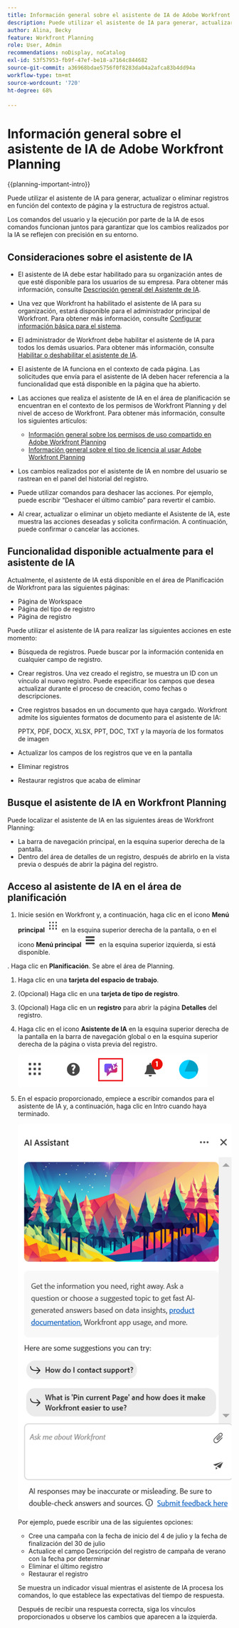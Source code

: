 ```yaml
---
title: Información general sobre el asistente de IA de Adobe Workfront Planning
description: Puede utilizar el asistente de IA para generar, actualizar o eliminar registros en función del contexto de página y la estructura de registros actual. Los comandos del usuario y la ejecución por parte de la IA de esos comandos funcionan juntos para garantizar que los cambios realizados por la IA se reflejen con precisión en su entorno.
author: Alina, Becky
feature: Workfront Planning
role: User, Admin
recommendations: noDisplay, noCatalog
exl-id: 53f57953-fb9f-47ef-be18-a7164c844682
source-git-commit: a36968bdae5756f0f8283da04a2afca83b4dd94a
workflow-type: tm+mt
source-wordcount: '720'
ht-degree: 68%

---
```



# Información general sobre el asistente de IA de Adobe Workfront Planning

<!--<span class="preview">The highlighted information on this page refers to functionality not yet generally available. It is available only in the Preview environment for all customers. After the monthly releases to Production, the same features are also available in the Production environment for customers who enabled fast releases. </span>   

<span class="preview">For information about fast releases, see [Enable or disable fast releases for your organization](/help/quicksilver/administration-and-setup/set-up-workfront/configure-system-defaults/enable-fast-release-process.md). </span> -->


{{planning-important-intro}}

Puede utilizar el asistente de IA para generar, actualizar o eliminar registros en función del contexto de página y la estructura de registros actual. 

Los comandos del usuario y la ejecución por parte de la IA de esos comandos funcionan juntos para garantizar que los cambios realizados por la IA se reflejen con precisión en su entorno.

## Consideraciones sobre el asistente de IA

* El asistente de IA debe estar habilitado para su organización antes de que esté disponible para los usuarios de su empresa. Para obtener más información, consulte [Descripción general del Asistente de IA](/help/quicksilver/workfront-basics/ai-assistant/ai-assistant-overview.md).
* Una vez que Workfront ha habilitado el asistente de IA para su organización, estará disponible para el administrador principal de Workfront. Para obtener más información, consulte [Configurar información básica para el sistema](/help/quicksilver/administration-and-setup/get-started-wf-administration/configure-basic-info.md).

* El administrador de Workfront debe habilitar el asistente de IA para todos los demás usuarios. Para obtener más información, consulte [Habilitar o deshabilitar el asistente de IA](/help/quicksilver/workfront-basics/ai-assistant/enable-or-disable-assistant.md).

* El asistente de IA funciona en el contexto de cada página. Las solicitudes que envía para el asistente de IA deben hacer referencia a la funcionalidad que está disponible en la página que ha abierto.

* Las acciones que realiza el asistente de IA en el área de planificación se encuentran en el contexto de los permisos de Workfront Planning y del nivel de acceso de Workfront. Para obtener más información, consulte los siguientes artículos:

   * [Información general sobre los permisos de uso compartido en Adobe Workfront Planning](/help/quicksilver/planning/access/sharing-permissions-overview.md)
   * [Información general sobre el tipo de licencia al usar Adobe Workfront Planning](/help/quicksilver/planning/access/license-type-overview.md)

* Los cambios realizados por el asistente de IA en nombre del usuario se rastrean en el panel del historial del registro.

* Puede utilizar comandos para deshacer las acciones. Por ejemplo, puede escribir “Deshacer el último cambio” para revertir el cambio.

* Al crear, actualizar o eliminar un objeto mediante el Asistente de IA, este muestra las acciones deseadas y solicita confirmación. A continuación, puede confirmar o cancelar las acciones.

## Funcionalidad disponible actualmente para el asistente de IA

Actualmente, el asistente de IA está disponible en el área de Planificación de Workfront para las siguientes páginas:

* Página de Workspace
* Página del tipo de registro
* Página de registro

Puede utilizar el asistente de IA para realizar las siguientes acciones en este momento:

* Búsqueda de registros. Puede buscar por la información contenida en cualquier campo de registro.
* Crear registros. Una vez creado el registro, se muestra un ID con un vínculo al nuevo registro. Puede especificar los campos que desea actualizar durante el proceso de creación, como fechas o descripciones.
* Cree registros basados en un documento que haya cargado. Workfront admite los siguientes formatos de documento para el asistente de IA:

  PPTX, PDF, DOCX, XLSX, PPT, DOC, TXT y la mayoría de los formatos de imagen
* Actualizar los campos de los registros que ve en la pantalla
* Eliminar registros
* Restaurar registros que acaba de eliminar


## Busque el asistente de IA en Workfront Planning

Puede localizar el asistente de IA en las siguientes áreas de Workfront Planning:

* La barra de navegación principal, en la esquina superior derecha de la pantalla.
* Dentro del área de detalles de un registro, después de abrirlo en la vista previa o después de abrir la página del registro.

## Acceso al asistente de IA en el área de planificación

1. Inicie sesión en Workfront y, a continuación, haga clic en el icono **Menú principal** ![Menú principal de puntos](assets/dots-main-menu.png) en la esquina superior derecha de la pantalla, o en el icono **Menú principal** ![Menú principal de líneas](assets/lines-main-menu.png) en la esquina superior izquierda, si está disponible.

. Haga clic en **Planificación**. Se abre el área de Planning.

1. Haga clic en una **tarjeta del espacio de trabajo**.

1. (Opcional) Haga clic en una **tarjeta de tipo de registro**.

1. (Opcional) Haga clic en un **registro** para abrir la página **Detalles** del registro.

1. Haga clic en el icono **Asistente de IA** en la esquina superior derecha de la pantalla en la barra de navegación global o en la esquina superior derecha de la página o vista previa del registro.

   ![icono del Asistente de IA](assets/ai-assistant-icon-highlighted.png)

1. En el espacio proporcionado, empiece a escribir comandos para el asistente de IA y, a continuación, haga clic en Intro cuando haya terminado.

   ![Panel del asistente de IA con el cuadro de comandos vacío](assets/ai-assistant-panel-with-empty-command-box.png)

   Por ejemplo, puede escribir una de las siguientes opciones:

   * Cree una campaña con la fecha de inicio del 4 de julio y la fecha de finalización del 30 de julio
   * Actualice el campo Descripción del registro de campaña de verano con la fecha por determinar
   * Eliminar el último registro
   * Restaurar el registro

   Se muestra un indicador visual mientras el asistente de IA procesa los comandos, lo que establece las expectativas del tiempo de respuesta.

   Después de recibir una respuesta correcta, siga los vínculos proporcionados u observe los cambios que aparecen a la izquierda.



